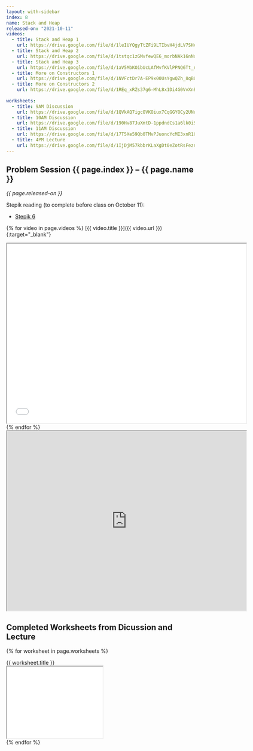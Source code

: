 ```yaml
---
layout: with-sidebar
index: 8
name: Stack and Heap
released-on: "2021-10-11"
videos:
  - title: Stack and Heap 1
    url: https://drive.google.com/file/d/1leIUYQgyTtZFi9LTIbvH4jdLV7SHcf3W
  - title: Stack and Heap 2
    url: https://drive.google.com/file/d/1tstqc1zGMvfewQE6_morbNAk16nNqnXv
  - title: Stack and Heap 3
    url: https://drive.google.com/file/d/1aV5MbKOibUcLAfMvfKVlPPNQ6Tt_n9Z4
  - title: More on Constructors 1
    url: https://drive.google.com/file/d/1NVFctDr7A-EP9x00UsYgwQZh_8qBUPCv
  - title: More on Constructors 2
    url: https://drive.google.com/file/d/1REq_xRZs37g6-MhL8x1Di4G0VvXnBa8y
  
worksheets:
  - title: 9AM Discussion
    url: https://drive.google.com/file/d/1QVkAQ7igcOVKOiux7CqGGYOCy2UNuHb6
  - title: 10AM Discussion
    url: https://drive.google.com/file/d/190Hv87JuXmtD-1ppdndCs1a6lk0iSLqT
  - title: 11AM Discussion
    url: https://drive.google.com/file/d/17T5Xe59Qb0TMvPJuoncYcMI3xnR1UZSi
  - title: 4PM Lecture
    url: https://drive.google.com/file/d/1IjDjM57kbbrKLaXgDt0eZotRsFeznDwP
---
```


## Problem Session {{ page.index }} – {{ page.name }}

_{{ page.released-on }}_

Stepik reading (to complete before class on October 11):
- [Stepik 6](https://stepik.org/lesson/573911/step/1?unit=568501)

{% for video in page.videos %}
[{{ video.title }}]({{ video.url }}){:target="_blank"}

<iframe src="{{ video.url }}/preview" width="640" height="480" allow="autoplay"></iframe>
{% endfor %}

<iframe src="https://drive.google.com/file/d/1RZ1KEs0bTZUxAIg9s4kDDnf7blr1vNBL/preview" width="640" height="480" allow="autoplay"></iframe>

## Completed Worksheets from Dicussion and Lecture

{% for worksheet in page.worksheets %}
<div class="worksheetBox">
{{ worksheet.title }}
<br>
<iframe src="{{ worksheet.url }}/preview" width="256" height="192" allow="autoplay"></iframe>
</div>
{% endfor %}
&nbsp;
